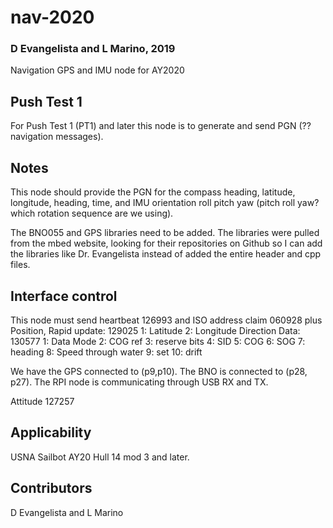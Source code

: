 # nav-2020
### D Evangelista and L Marino, 2019
Navigation GPS and IMU node for AY2020

## Push Test 1
For Push Test 1 (PT1) and later this node is to generate and send PGN (??navigation messages). 

## Notes
This node should provide the PGN for the compass heading, latitude, longitude, heading, time, and IMU orientation roll pitch yaw (pitch roll yaw? which rotation sequence are we using). 

The BNO055 and GPS libraries need to be added. The libraries were pulled from the mbed website, looking for their repositories on Github so I can add the libraries like Dr. Evangelista instead of added the entire header and cpp files.

## Interface control
This node must send heartbeat 126993 and ISO address claim 060928 plus
Position, Rapid update: 129025
             1: Latitude
             2: Longitude
Direction Data: 130577
              1: Data Mode
              2: COG ref
              3: reserve bits
              4: SID
              5: COG
              6: SOG
              7: heading
              8: Speed through water
              9: set
             10: drift

We have the GPS connected to (p9,p10). The BNO is connected to (p28, p27).  The RPI node is communicating through USB RX and TX.

Attitude 127257

## Applicability
USNA Sailbot AY20 Hull 14 mod 3 and later.

## Contributors
D Evangelista and L Marino

